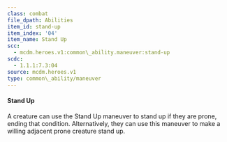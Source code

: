 ```yaml
---
class: combat
file_dpath: Abilities
item_id: stand-up
item_index: '04'
item_name: Stand Up
scc:
  - mcdm.heroes.v1:common\_ability.maneuver:stand-up
scdc:
  - 1.1.1:7.3:04
source: mcdm.heroes.v1
type: common\_ability/maneuver
---
```


#### Stand Up

A creature can use the Stand Up maneuver to stand up if they are prone, ending that condition. Alternatively, they can use this maneuver to make a willing adjacent prone creature stand up.
